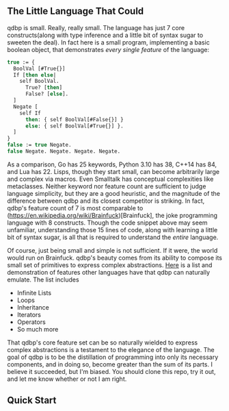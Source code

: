 ## The Little Language That Could

qdbp is small. Really, really small. The language has just 7 core constructs(along with type inference and a little bit of syntax sugar to sweeten the deal). In fact here is a small program, implementing a basic boolean object, that demonstrates *every single feature* of the language:
```ocaml
true := {
  BoolVal [#True{}]
  If [then else|
    self BoolVal.
      True? [then]
      False? [else].
  ]
  Negate [
    self If
      then: { self BoolVal[#False{}] }
      else: { self BoolVal[#True{}] }.
  ]
}
false := true Negate.
false Negate. Negate. Negate. Negate.
```
As a comparison, Go has 25 keywords, Python 3.10 has 38, C++14 has 84, and Lua has 22. Lisps, though they start small, can become arbitrarily large and complex via macros. Even Smalltalk has conceptual complexities like metaclasses. Neither keyword nor feature count are sufficient to judge language simplicity, but they are a good heuristic, and the magnitude of the difference between qdbp and its closest competitor is striking. In fact, qdbp's feature count of 7 is most comparable to (https://en.wikipedia.org/wiki/Brainfuck)[Brainfuck], the joke programming language with 8 constructs. Though the code snippet above may seem unfamiliar, understanding those 15 lines of code, along with learning a little bit of syntax sugar, is all that is required to understand the *entire* language.

Of course, just being small and simple is not sufficient. If it were, the world would run on Brainfuck. qdbp's beauty comes from its ability to compose its small set of primitives to express complex abstractions. [Here](todo.md) is a list and demonstration of features other languages have that qdbp can naturally emulate. The list includes

- Infinite Lists
- Loops
- Inheritance
- Iterators
- Operators
- So much more

That qdbp's core feature set can be so naturally wielded to express complex abstractions is a testament to the elegance of the language. The goal of qdbp is to be the distillation of programming into only its necessary components, and in doing so, become greater than the sum of its parts. I believe it succeeded, but I'm biased. You should clone this repo, try it out, and let me know whether or not I am right.

## Quick Start